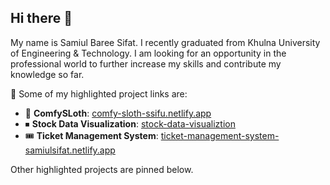 ## Hi there 👋

My name is Samiul Baree Sifat. I recently graduated from Khulna University of Engineering & Technology. I am looking for an opportunity in the professional world to further increase my skills and contribute my knowledge so far. 

🔭 Some of my highlighted project links are:

- 💒 **ComfySLoth**: [comfy-sloth-ssifu.netlify.app](https://comfy-sloth-ssifu.netlify.app/)
- ⏹ **Stock Data Visualization**: [stock-data-visualiztion]([https://stock-data-visualiztion.netlify.app/](https://github.com/ssifu/Stock-Data-Visualization-Frontend))
- 🎟 **Ticket Management System**: [ticket-management-system-samiulsifat.netlify.app](https://ticket-management-system-samiulsifat.netlify.app/)

Other highlighted projects are pinned below.
<!--
**ssifu/ssifu** is a ✨ _special_ ✨ repository because its `README.md` (this file) appears on your GitHub profile.

Here are some ideas to get you started:

- 🔭 I’m currently working on ...
- 🌱 I’m currently learning ...
- 👯 I’m looking to collaborate on ...
- 🤔 I’m looking for help with ...
- 💬 Ask me about ...
- 📫 How to reach me: ...
- 😄 Pronouns: ...
- ⚡ Fun fact: ...
-->
